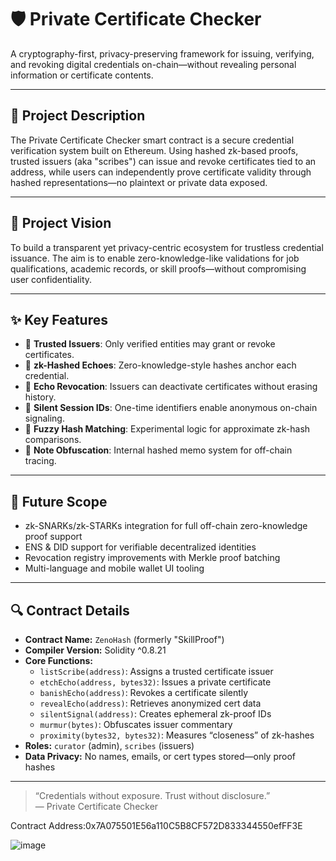 # 🛡️ Private Certificate Checker

A cryptography-first, privacy-preserving framework for issuing, verifying, and revoking digital credentials on-chain—without revealing personal information or certificate contents.

---

## 📖 Project Description
The Private Certificate Checker smart contract is a secure credential verification system built on Ethereum. Using hashed zk-based proofs, trusted issuers (aka "scribes") can issue and revoke certificates tied to an address, while users can independently prove certificate validity through hashed representations—no plaintext or private data exposed.

---

## 🎯 Project Vision
To build a transparent yet privacy-centric ecosystem for trustless credential issuance. The aim is to enable zero-knowledge-like validations for job qualifications, academic records, or skill proofs—without compromising user confidentiality.

---

## ✨ Key Features
- 📍 **Trusted Issuers**: Only verified entities may grant or revoke certificates.
- 🔐 **zk-Hashed Echoes**: Zero-knowledge-style hashes anchor each credential.
- 🧬 **Echo Revocation**: Issuers can deactivate certificates without erasing history.
- 🧊 **Silent Session IDs**: One-time identifiers enable anonymous on-chain signaling.
- 🔁 **Fuzzy Hash Matching**: Experimental logic for approximate zk-hash comparisons.
- 🔏 **Note Obfuscation**: Internal hashed memo system for off-chain tracing.

---

## 🧭 Future Scope
- zk-SNARKs/zk-STARKs integration for full off-chain zero-knowledge proof support
- ENS & DID support for verifiable decentralized identities
- Revocation registry improvements with Merkle proof batching
- Multi-language and mobile wallet UI tooling

---

## 🔍 Contract Details
- **Contract Name:** `ZenoHash` (formerly "SkillProof")
- **Compiler Version:** Solidity ^0.8.21
- **Core Functions:**
  - `listScribe(address)`: Assigns a trusted certificate issuer
  - `etchEcho(address, bytes32)`: Issues a private certificate
  - `banishEcho(address)`: Revokes a certificate silently
  - `revealEcho(address)`: Retrieves anonymized cert data
  - `silentSignal(address)`: Creates ephemeral zk-proof IDs
  - `murmur(bytes)`: Obfuscates issuer commentary
  - `proximity(bytes32, bytes32)`: Measures “closeness” of zk-hashes
- **Roles:** `curator` (admin), `scribes` (issuers)
- **Data Privacy:** No names, emails, or cert types stored—only proof hashes

---

> “Credentials without exposure. Trust without disclosure.”  
> — Private Certificate Checker

Contract Address:0x7A075501E56a110C5B8CF572D833344550efFF3E


![image](https://github.com/user-attachments/assets/9c1df719-ffd4-4b20-a986-67fa58e7c8bf)
